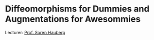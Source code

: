 # Diffeomorphisms for Dummies and Augmentations for Awesommies 

Lecturer: [Prof. Soren Hauberg](http://www2.compute.dtu.dk/~sohau/)  



